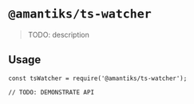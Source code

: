 # `@amantiks/ts-watcher`

> TODO: description

## Usage

```
const tsWatcher = require('@amantiks/ts-watcher');

// TODO: DEMONSTRATE API
```
